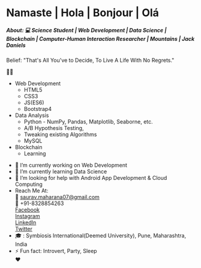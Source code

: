 # Namaste | Hola | Bonjour | Olá

<!--
**sauravsomxz/sauravsomxz** is a ✨ _special_ ✨ repository because its `README.md` (this file) appears on your GitHub profile.-->

##### About: :computer: Science Student | Web Development | Data Science | Blockchain | Computer-Human Interaction Researcher | Mountains |  Jack Daniels<br>
Belief: "That's All You've to Decide, To Live A Life With No Regrets."

:man_technologist:
  * Web Development
    - HTML5
    - CSS3
    - JS(ES6)
    - Bootstrap4
  * Data Analysis
    - Python - NumPy, Pandas, Matplotlib, Seaborne, etc.
    - A/B Hypothesis Testing, 
    - Tweaking existing Algorithms
    - MySQL
  * Blockchain
    - Learning
    
    
- 🔭 I’m currently working on Web Development
- 🌱 I’m currently learning Data Science
- 🤔 I’m looking for help with Android App Development & Cloud Computing
- Reach Me At: <br>
:email: saurav.maharana07@gmail.com <br>
:iphone: +91-8328854263<br>
<a href = "https://www.facebook.com/somx.pb/">Facebook</a><br>
<a href = "https://www.instagram.com/oldschoolboy17/?hl=en">Instagram</a><br>
<a href = "https://www.linkedin.com/in/sourav-ranjan-maharana/">LinkedIn</a><br>
<a href = "https://twitter.com/SouravRanjanMa4">Twitter</a><br>
- 🎓 : Symbiosis International(Deemed University), Pune, Maharashtra, India
- ⚡ Fun fact: Introvert, Party, Sleep<br>
:heart:
